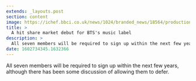 ```yaml
--- 
extends: _layouts.post 
section: content 
image: https://ichef.bbci.co.uk/news/1024/branded_news/18564/production/_114848699_gettyimages-1196915689.jpg 
title: > 
  A hit share market debut for BTS's music label 
description: > 
  All seven members will be required to sign up within the next few years, although there has been some discussion of allowing them to defer. 
date: 1602734345.1632366 
--- 
```

All seven members will be required to sign up within the next few years, although there has been some discussion of allowing them to defer.
